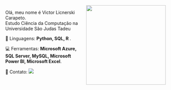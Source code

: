 <img src="https://user-images.githubusercontent.com/61326775/225127328-29ed64da-f2bf-4cf7-99e7-368d87dc3b14.gif" min-width="250px" max-width="250px" width="250px" align="right"/>
<p align="left">

Olá, meu nome é Victor Licnerski Carapeto.<br>
Estudo Ciência da Computação na Universidade São Judas Tadeu 

</p>

<p align="left">
 🚀 Linguagens: <strong>Python, SQL, R </strong>.
</p>

<p align="left">
  💻 Ferramentas: <strong>Microsoft Azure, SQL Server, MySQL, Microsoft Power BI, Microsoft Excel</strong>.
</p>

<p align="left">
  💼 Contato: 
			  <a href="https://www.linkedin.com/in/victorlicnerskicarapeto/" alt="Linkedin" align="center">
              <img src="https://img.shields.io/badge/-Linkedin-0e76a8?style=flat-square&logo=Linkedin&logoColor=white&link=www.linkedin.com/in/brenoabdala" /></a>
</p>
